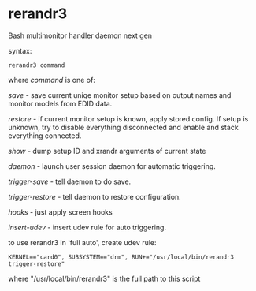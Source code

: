 # rerandr3
Bash multimonitor handler daemon next gen

syntax:

	rerandr3 command

where *command* is one of:

*save* - save current uniqe monitor setup based on output names and
monitor models from EDID data.

*restore* - if current monitor setup is known, apply stored config.
If setup is unknown, try to disable everything disconnected and
enable and stack everything connected.

*show* - dump setup ID and xrandr arguments of current state

*daemon* - launch user session daemon for automatic triggering.

*trigger-save* - tell daemon to do save.

*trigger-restore* - tell daemon to restore configuration.

*hooks* - just apply screen hooks

*insert-udev* - insert udev rule for auto triggering.

to use rerandr3 in 'full auto', create udev rule:

	KERNEL=="card0", SUBSYSTEM=="drm", RUN+="/usr/local/bin/rerandr3 trigger-restore"

where "/usr/local/bin/rerandr3" is the full path to this script
